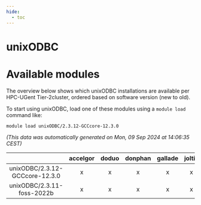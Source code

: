 ```yaml
---
hide:
  - toc
---
```


unixODBC
========

# Available modules


The overview below shows which unixODBC installations are available per HPC-UGent Tier-2cluster, ordered based on software version (new to old).

To start using unixODBC, load one of these modules using a `module load` command like:

```shell
module load unixODBC/2.3.12-GCCcore-12.3.0
```

*(This data was automatically generated on Mon, 09 Sep 2024 at 14:06:35 CEST)*  

| |accelgor|doduo|donphan|gallade|joltik|shinx|skitty|
| :---: | :---: | :---: | :---: | :---: | :---: | :---: | :---: |
|unixODBC/2.3.12-GCCcore-12.3.0|x|x|x|x|x|x|x|
|unixODBC/2.3.11-foss-2022b|x|x|x|x|x|x|x|
